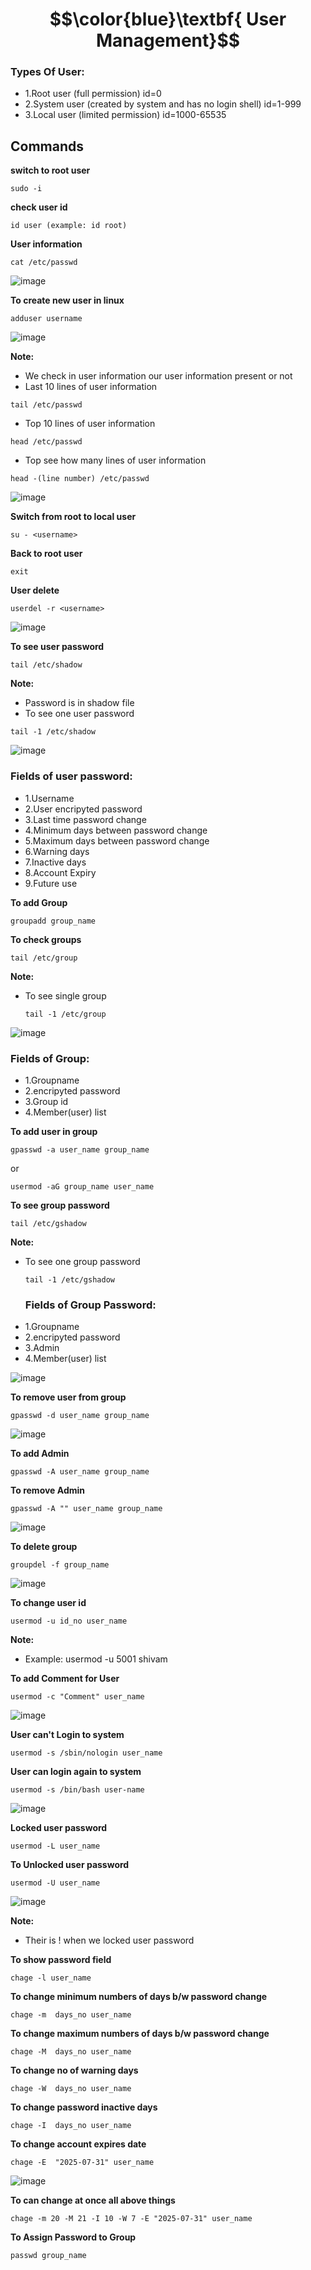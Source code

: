 # $$\color{blue}\textbf{ User Management}$$
### Types Of User:
 - 1.Root user (full permission)                                 id=0
 - 2.System user (created by system and has no login shell)      id=1-999
 - 3.Local user (limited permission)                             id=1000-65535

## Commands

**switch to root user**
````
sudo -i
````
**check user id**
````
id user (example: id root)
````
**User information**
````
cat /etc/passwd
````


![image](https://github.com/DhirajDeshmukh8239/Linux/blob/0c972aeab099f0b71b392ad088812afc1c3e25c0/Screenshot%202025-07-08%20170014.png)



**To create new user in linux**
````
adduser username
````

![image](https://github.com/DhirajDeshmukh8239/Linux/blob/b72417724d6bddc793a707a29d2d8c453a66a9a9/Screenshot%202025-07-08%20170623.png)

**Note:** 
- We check in user information our user information present or not
- Last 10 lines of user information
````
tail /etc/passwd
````
- Top  10 lines of user information
````
head /etc/passwd
````
- Top  see how many  lines of user information
````
head -(line number) /etc/passwd
````

![image](https://github.com/DhirajDeshmukh8239/Linux/blob/0decb55e4562dbb3bbcc2c6d948af6a4bda347ad/Screenshot%202025-07-08%20171914.png)

**Switch from root to local user**
````
su - <username>
````
**Back to root user**
````
exit
````
**User delete**
````
userdel -r <username>
````
![image](https://github.com/DhirajDeshmukh8239/Linux/blob/e2e2f96b75b64a649a611474055470927f9acfb6/Screenshot%202025-07-08%20173131.png)

**To see user password**
````
tail /etc/shadow
````
**Note:** 
- Password is in shadow file
- To see one user password
  
 ````
 tail -1 /etc/shadow
 ````

![image](https://github.com/DhirajDeshmukh8239/Linux/blob/5a523cff51fee9dc53f38ddffffc5b74de91b518/Screenshot%202025-07-09%20185908.png)

### Fields of user password:
 - 1.Username                                
 - 2.User encripyted password     
 - 3.Last time password change
 - 4.Minimum days between password change
 - 5.Maximum days between password change
 - 6.Warning days
 - 7.Inactive days
 - 8.Account Expiry
 - 9.Future use

**To add Group**
````
groupadd group_name
````
**To check groups**
````
tail /etc/group
````
**Note:** 
- To see single group
  ````
  tail -1 /etc/group
  ````
  
![image](https://github.com/DhirajDeshmukh8239/Linux/blob/90172e088bcc07b01cc696ed5340d87b9140e678/Screenshot%202025-07-09%20191147.png)
                                
### Fields of Group:
 - 1.Groupname                                
 - 2.encripyted password     
 - 3.Group id
 - 4.Member(user) list

**To add user in group**
````
gpasswd -a user_name group_name
````
or
````
usermod -aG group_name user_name
````
**To see group password**
````
tail /etc/gshadow
````
**Note:** 
- To see one group password
  ````
  tail -1 /etc/gshadow
  ````
  ### Fields of Group Password:
 - 1.Groupname                                
 - 2.encripyted password     
 - 3.Admin
 - 4.Member(user) list

![image](https://github.com/DhirajDeshmukh8239/Linux/blob/a6ae5034b426e9fb69acd080711b7c380c7d8783/Screenshot%202025-07-09%20192305.png)


**To remove user from group**
````
gpasswd -d user_name group_name
````

![image](https://github.com/DhirajDeshmukh8239/Linux/blob/b5735a1d9bda0d1b55b0f55a4e2fc9bbb6051ce1/Screenshot%202025-07-09%20193118.png)

**To add Admin**
````
gpasswd -A user_name group_name
````
**To remove Admin**
````
gpasswd -A "" user_name group_name
````

![image](https://github.com/DhirajDeshmukh8239/Linux/blob/cdcc1665972e58d98aaf0739e144adc9e2b3368d/Screenshot%202025-07-09%20192951.png)


**To delete group**
````
groupdel -f group_name
````

![image](https://github.com/DhirajDeshmukh8239/Linux/blob/b29854de8cde18b993f84853e83ae5235be97411/Screenshot%202025-07-10%20180035.png)

**To change user id**
````
usermod -u id_no user_name
````
**Note:** 
- Example: usermod -u 5001 shivam
  
**To add Comment for User**
````
usermod -c "Comment" user_name
````

![image](https://github.com/DhirajDeshmukh8239/Linux/blob/bcdb7077a7f24c77dd788334ef4048070d175ef0/Screenshot%202025-07-10%20181556.png)


**User can't Login to system**
````
usermod -s /sbin/nologin user_name
````
**User can login again to system**
````
usermod -s /bin/bash user-name
````
![image](https://github.com/DhirajDeshmukh8239/Linux/blob/f3c872ed1f4cdc4a8af6621366b6f9e60e7f72e6/Screenshot%202025-07-10%20181953.png)

**Locked user password**
````
usermod -L user_name
````
**To Unlocked user password**
````
usermod -U user_name
````
![image](https://github.com/DhirajDeshmukh8239/Linux/blob/a9e8b51c25df67f7f03e92ff81dc28f945d74f0a/Screenshot%202025-07-10%20182242.png)

**Note:** 
- Their is ! when we locked user password

**To show password field**
````
chage -l user_name
````
**To change minimum numbers of days b/w password change**
````
chage -m  days_no user_name
````
**To change maximum numbers of days b/w password change**
````
chage -M  days_no user_name
````
**To change no of warning days**
````
chage -W  days_no user_name
````
**To change password inactive days**
````
chage -I  days_no user_name
````
**To change account expires date**
````
chage -E  "2025-07-31" user_name
````

![image](https://github.com/DhirajDeshmukh8239/Linux/blob/efdd952e8db2daa2dc5a608b24d28643294dfc52/Screenshot%202025-07-10%20183712.png)


**To can change at once all above things**
````
chage -m 20 -M 21 -I 10 -W 7 -E "2025-07-31" user_name
````


**To Assign Password to Group**
````
passwd group_name
````








